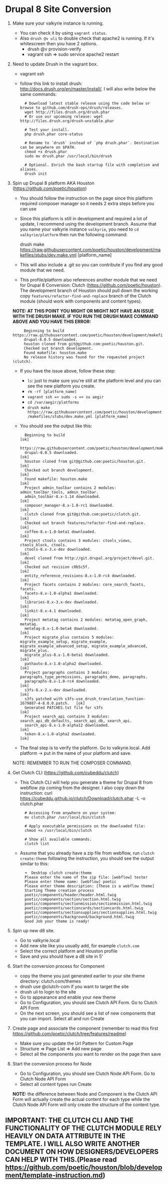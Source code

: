 Drupal 8 Site Conversion
========================

1. Make sure your valkyrie instance is running.
	- You can check it by using `vagrant status`.
	- Also `drush @v uli` to double check that apache2 is running. If it's whitescreen then you have 2 options.
		- drush @v provision-verify
		- vagrant ssh => sudo service apache2 restart

2. Need to update Drush in the vagrant box. 
	- vagrant ssh
	- follow this link to install drush: http://docs.drush.org/en/master/install/. I will also write below the same commands:
			
			# Download latest stable release using the code below or browse to github.com/drush-ops/drush/releases.
			wget http://files.drush.org/drush.phar
			# Or use our upcoming release: wget http://files.drush.org/drush-unstable.phar  

			# Test your install.
			php drush.phar core-status

			# Rename to `drush` instead of `php drush.phar`. Destination can be anywhere on $PATH. 
			chmod +x drush.phar
			sudo mv drush.phar /usr/local/bin/drush

			# Optional. Enrich the bash startup file with completion and aliases.
			drush init

3. Spin up Drupal 8 platform AKA Houston (https://github.com/poetic/houston)
	- You should follow the instruction on the page since this platform required composer manager so it needs 2 extra steps before you can use
	- Since this platform is still in development and required a lot of update, I recommend using the development branch. Assume that you name your valkyrie instance `valkyrie`, you need to `cd valkyrie/platform` then run the following command:

		drush make https://raw.githubusercontent.com/poetic/houston/development/makefiles/stubs/dev.make.yml [platform_name]

	- This will also include a .git so you can contribute if you find any good module that we need.

	- This profile/platform also references another module that we need for Drupal 8 Conversion: Clutch (https://github.com/poetic/houston). The development branch of Houston should pull down the working copy `features/refactor-find-and-replace` branch of the Clutch module (should work with components and content types). 

	**NOTE: AT THIS POINT YOU MIGHT OR MIGHT NOT HAVE AN ISSUE WITH THE DRUSH MAKE. IF YOU RUN THE DRUSH MAKE COMMAND ABOVE AND YOU HAVE THIS ERROR:**

			Beginning to build https://raw.githubusercontent.com/poetic/houston/development/makefiles/stubs/dev.make.yml.
			drupal-8.0.5 downloaded.
			houston cloned from git@github.com:poetic/houston.git.
			Checked out branch development.
			Found makefile: houston.make
			No release history was found for the requested project (clutch).
			
	- If you have the issue above, follow these step:
		- `ls`: just to make sure you're still at the platform level and you can see the new platform you create.
		- `rm -rf [platform_name]`
		- `vagrant ssh => sudo -s => su aegir`
		- `cd /var/aegir/platforms`
		- `drush make https://raw.githubusercontent.com/poetic/houston/development/makefiles/stubs/dev.make.yml [platform_name]`

	- You should see the output like this:

			Beginning to build                                                             [ok]
			https://raw.githubusercontent.com/poetic/houston/development/makefiles/stubs/dev.make.yml.
			drupal-8.0.5 downloaded.                                                       [ok]
			houston cloned from git@github.com:poetic/houston.git.                         [ok]
			Checked out branch development.                                                [ok]
			Found makefile: houston.make                                                   [ok]
			Project admin_toolbar contains 2 modules: admin_toolbar_tools, admin_toolbar.
			admin_toolbar-8.x-1.14 downloaded.                                             [ok]
			composer_manager-8.x-1.0-rc1 downloaded.                                       [ok]
			clutch cloned from git@github.com:poetic/clutch.git.                           [ok]
			Checked out branch features/refactor-find-and-replace.                         [ok]
			coffee-8.x-1.0-beta1 downloaded.                                               [ok]
			Project ctools contains 3 modules: ctools_views, ctools_block, ctools.
			ctools-8.x-3.x-dev downloaded.                                                 [ok]
			devel cloned from http://git.drupal.org/project/devel.git.                     [ok]
			Checked out revision c0b5c5f.                                                  [ok]
			entity_reference_revisions-8.x-1.0-rc4 downloaded.                             [ok]
			Project facets contains 2 modules: core_search_facets, facets.
			facets-8.x-1.0-alpha1 downloaded.                                              [ok]
			libraries-8.x-3.x-dev downloaded.                                              [ok]
			linkit-8.x-4.1 downloaded.                                                     [ok]
			Project metatag contains 2 modules: metatag_open_graph, metatag.
			metatag-8.x-1.0-beta4 downloaded.                                              [ok]
			Project migrate_plus contains 5 modules: migrate_example_setup, migrate_example, migrate_example_advanced_setup, migrate_example_advanced, migrate_plus.
			migrate_plus-8.x-1.0-beta1 downloaded.                                         [ok]
			pathauto-8.x-1.0-alpha2 downloaded.                                            [ok]
			Project paragraphs contains 3 modules: paragraphs_type_permissions, paragraphs_demo, paragraphs.
			paragraphs-8.x-1.0-rc4 downloaded.                                             [ok]
			s3fs-8.x-2.x-dev downloaded.                                                   [ok]
			s3fs patched with s3fs-use_drush_translation_function-2679887-4-8.0.0.patch.   [ok]
			Generated PATCHES.txt file for s3fs                                            [ok]
			Project search_api contains 3 modules: search_api_db_defaults, search_api_db, search_api.
			search_api-8.x-1.0-alpha12 downloaded.                                         [ok]
			token-8.x-1.0-alpha2 downloaded.                                               [ok]

	- The final step is to verify the platform. Go to valkyrie.local. Add platform -> put in the name of your platform and save.

	NOTE: REMEMBER TO RUN THE COMPOSER COMMAND.

4. Get Clutch CLI (https://github.com/cubeddu/clutch)
	- This Clutch CLI will help you generate a theme for Drupal 8 from webflow zip coming from the designer. I also copy down the instruction:
			curl https://cubeddu.github.io/clutch/Download/clutch.phar -L -o clutch.phar

			# Accessing from anywhere on your system:
			mv clutch.phar /usr/local/bin/clutch

			# Apply executable permissions on the downloaded file:
			chmod +x /usr/local/bin/clutch

			# Show all available commands.
			clutch list
	- Assume that you already have a zip file from webflow, run `clutch create:theme` following the instruction, you should see the output similar to this:

			➜  Desktop clutch create:theme
			Please enter the name of the zip file: [webflow] tester
			Please enter theme name: [webflow] poetic
			Please enter theme description: [These is a webflow theme]
			Starting Theme creation process
			poetic/components/header/header.html.twig
			poetic/components/section/section.html.twig
			poetic/components/sectionmission/sectionmission.html.twig
			poetic/components/sectioncards/sectioncards.html.twig
			poetic/components/sectionsupplies/sectionsupplies.html.twig
			poetic/components/background/background.html.twig
			Good Job your theme is ready!

5. Spin up new d8 site. 
	- Go to valkyrie.local
	- Add new site like you usually add, for example `clutch.com`
	- Select the correct platform and Houston profile
	- Save and you should have a d8 site in 5'

6. Start the conversion process for Component
	- copy the theme you just generated earlier to your site theme directory: clutch.com/themes
	- drush use @clutch-com if you want to target the site 
	- drush uli to login to the site
	- Go to appearance and enable your new theme
	- Go to Configuration, you should see Clutch API Form. Go to Clutch API Form
	- On the next screen, you should see a list of new components that you can import. Select all and run Create

7. Create page and associate the component (remember to read this first https://github.com/poetic/clutch/tree/features/readme)
	- Make sure you update the Url Pattern for Custom Page
	- Structure => Page List => Add new page
	- Select all the components you want to render on the page then save

8. Start the conversion process for Node
	- Go to Configuration, you should see Clutch Node API Form. Go to Clutch Node API Form
	- Select all content types run Create

	**NOTE:** the difference between Node and Component is the Clutch API Form will actually create the actual content for each type while the Clutch Node API Form will only create the structure of the content type.

## IMPORTANT: THE CLUTCH CLI AND THE FUNCTIONALITY OF THE CLUTCH MODULE RELY HEAVILY ON DATA ATTRIBUTE IN THE TEMPLATE. I WILL ALSO WRITE ANOTHER DOCUMENT ON HOW DESIGNERS/DEVELOPERS CAN HELP WITH THIS.(Please read https://github.com/poetic/houston/blob/development/template-instruction.md)
